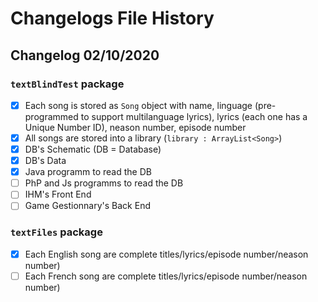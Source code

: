 # Changelogs File History
## Changelog 02/10/2020

### ``textBlindTest`` package

* [x] Each song is stored as ``Song`` object with name, linguage (pre-programmed to support multilanguage lyrics), lyrics (each one has a Unique Number ID), neason number, episode number
* [x] All songs are stored into a library (``library : ArrayList<Song>``)
* [x] DB's Schematic (DB = Database)
* [x] DB's Data
* [x] Java programm to read the DB
* [ ] PhP and Js programms to read the DB
* [ ] IHM's Front End
* [ ] Game Gestionnary's Back End

###  ``textFiles`` package

* [x] Each English song are complete titles/lyrics/episode number/neason number)
* [ ] Each French song are complete titles/lyrics/episode number/neason number)
